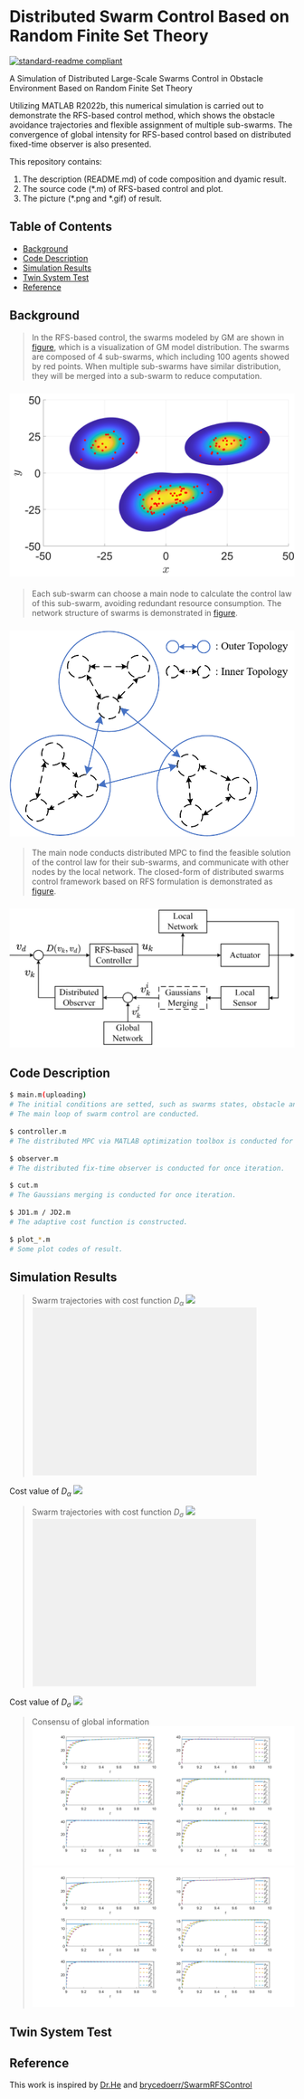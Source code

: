 # Distributed Swarm Control Based on Random Finite Set Theory

[![standard-readme compliant](https://img.shields.io/badge/readme%20style-standard-brightgreen.svg?style=flat-square)](https://github.com/RichardLitt/standard-readme)

A Simulation of Distributed Large-Scale Swarms Control in Obstacle Environment Based on Random Finite Set Theory

Utilizing MATLAB R2022b, this numerical simulation is carried out
to demonstrate the RFS-based control method, which shows the
obstacle avoidance trajectories and flexible assignment of multiple sub-swarms. The convergence of global intensity for RFS-based control based on distributed fixed-time observer is also presented.

This repository contains:

1. The description (README.md) of code composition and dyamic result.
2. The source code (*.m) of RFS-based control and plot.
3. The picture (*.png and *.gif) of result.

## Table of Contents

- [Background](#background)
- [Code Description](#code-description)
- [Simulation Results](#simulation-results)
- [Twin System Test](#twin-system-test)
- [Reference](#reference)

## Background
> In the RFS-based control, the swarms modeled by GM are shown in [figure](#gm), which is a visualization of GM model distribution. The swarms are composed of 4 sub-swarms, which including 100 agents showed by red points. When multiple sub-swarms have similar distribution, they will be merged into a sub-swarm to reduce computation.

### ![GM](picture/pic_gm.png)
> Each sub-swarm can choose a main node to calculate the control law of this sub-swarm, avoiding redundant resource consumption. The network structure of swarms is demonstrated in [figure](#topology).

### ![Topology](picture/pic_net.png)
> The main node conducts distributed MPC to find the feasible
solution of the control law for their sub-swarms, and
communicate with other nodes by the local network.  The closed-form of distributed
swarms control framework based on RFS formulation is demonstrated as [figure](#control).

### ![Control](picture/pic_control.png)

## Code Description
```sh
$ main.m(uploading)
# The initial conditions are setted, such as swarms states, obstacle and toppology.
# The main loop of swarm control are conducted.
```
```sh
$ controller.m
# The distributed MPC via MATLAB optimization toolbox is conducted for once iteration.
```
```sh
$ observer.m
# The distributed fix-time observer is conducted for once iteration.
```
```sh
$ cut.m
# The Gaussians merging is conducted for once iteration.
```
```sh
$ JD1.m / JD2.m
# The adaptive cost function is constructed.
```
```sh
$ plot_*.m
# Some plot codes of result.
```

## Simulation Results

> Swarm trajectories with cost function $D_{\alpha}$
 ![](picture/pic_alpha.gif)
 ![](picture/pic_traa2.gif)
 
 Cost value of $D_{\alpha}$
 ![](picture/pic_costa.gif)

> Swarm trajectories with cost function $D_{\sigma}$
 ![](picture/pic_sigma.gif)
 ![](picture/pic_tras2.gif)
 
 Cost value of $D_{\sigma}$
 ![](picture/pic_costs.gif)

> Consensu of global information
 ![](picture/pic_obsx.png)
 ![](picture/pic_obsy.png)

## Twin System Test

## Reference
This work is inspired by [Dr.He](https://scholar.google.com/citations?user=ngDBADkAAAAJ&hl=zh-CN&oi=ao) and [brycedoerr/SwarmRFSControl](https://github.com/brycedoerr/SwarmRFSControl)





